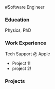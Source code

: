 #Software Engineer

### Education
Physics, PhD

### Work Experience
Tech Support @ Apple
- Project 1!
- project 2!

### Projects
